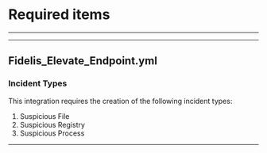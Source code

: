 # Required items
_____
_____

## Fidelis_Elevate_Endpoint.yml

### Incident Types

This integration requires the creation of the following incident types:

1. Suspicious File
2. Suspicious Registry
3. Suspicious Process

_____
